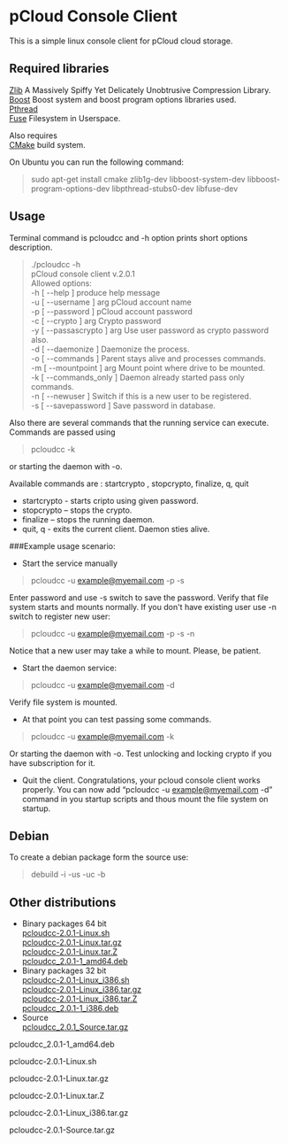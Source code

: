 # pCloud Console Client

This is a simple linux console client for pCloud cloud storage. 

## Required libraries 
[Zlib](http://zlib.net/)  A Massively Spiffy Yet Delicately Unobtrusive Compression Library.  
[Boost](http://www.boost.org/) Boost system and boost program options libraries used.  
[Pthread](http://www.gnu.org/)   
[Fuse](https://github.com/libfuse/libfuse) Filesystem in Userspace.  
  
Also requires   
[CMake](https://cmake.org/) build system.  

On Ubuntu you can run the following command:  
> sudo apt-get install cmake zlib1g-dev libboost-system-dev libboost-program-options-dev libpthread-stubs0-dev libfuse-dev  

## Usage
Terminal command is pcloudcc and -h option prints short options description.
> ./pcloudcc -h  
>  pCloud console client v.2.0.1  
>Allowed options:  
>  -h [ --help ]             produce help message  
>  -u [ --username ] arg     pCloud account name  
>  -p [ --password ]         pCloud account password  
>  -c [ --crypto ] arg       Crypto password  
>  -y [ --passascrypto ] arg Use user password as crypto password also.  
>  -d [ --daemonize ]        Daemonize the process.  
>  -o [ --commands  ]        Parent stays alive and processes commands.   
>  -m [ --mountpoint ] arg   Mount point where drive to be mounted.  
>  -k [ --commands_only ]    Daemon already started pass only commands.  
>  -n [ --newuser ]          Switch if this is a new user to be registered.  
>  -s [ --savepassword ]     Save password in database.  


Also there are several commands that the running service can execute. Commands are passed using 
> pcloudcc -k 

or  starting the daemon with -o. 

Available commands are : startcrypto <crypto pass>, stopcrypto, finalize, q, quit  
- startcrypto <crypto pass> - starts cripto using given password.
-  stopcrypto – stops the crypto.
-   finalize – stops the running daemon.
- quit, q  - exits the current client. Daemon sties  alive.


###Example usage scenario:  
- Start the service manually

> pcloudcc -u example@myemail.com -p -s   

Enter password and  use -s switch to save the password. Verify that file system starts and mounts normally. If you don't have existing user use -n switch to register new user:  

> pcloudcc -u example@myemail.com -p -s -n

Notice that a new user may take a while to mount. Please, be patient.   

- Start the daemon service:

> pcloudcc -u example@myemail.com -d  

Verify file system is mounted.  

- At that point you can test passing some commands.

> pcloudcc -u example@myemail.com -k  

Or starting the daemon with -o. Test unlocking and locking crypto if you have subscription for it.   

- Quit the client. Congratulations, your pcloud console client works properly.  You can now add “pcloudcc -u example@myemail.com -d” command in you startup scripts  and thous mount the file system on startup.  


## Debian
To create a debian package form the source use:  
> debuild -i -us -uc -b  

## Other distributions
- Binary packages 64 bit   
  [pcloudcc-2.0.1-Linux.sh](https://my.pcloud.com/publink/show?code=XZSJfQZ8WLwavzS3mBd3hL2XRF4EH0KNKTX)   
  [pcloudcc-2.0.1-Linux.tar.gz](https://my.pcloud.com/publink/show?code=XZhJfQZFEVhUfCloBbnxcHq3MBishd2reIy)  
  [pcloudcc-2.0.1-Linux.tar.Z](https://my.pcloud.com/publink/show?code=XZmJfQZHwRI0Fje0vX3LVndD9EPSXhkwoNk)  
  [pcloudcc_2.0.1-1_amd64.deb](https://my.pcloud.com/publink/show?code=XZyJfQZtehgkk6mzTuG9zYK5D6skfbo2eS7)  
- Binary packages 32 bit   
  [pcloudcc-2.0.1-Linux_i386.sh](https://my.pcloud.com/publink/show?code=XZzJfQZj1uph6VKtgVWWNFUfuUAN8NeIpE7)   
  [pcloudcc-2.0.1-Linux_i386.tar.gz](https://my.pcloud.com/publink/show?code=XZpJfQZa1T9rIiIvRyppo78dDcmkSfbSJry)  
  [pcloudcc-2.0.1-Linux_i386.tar.Z](https://my.pcloud.com/publink/show?code=XZJJfQZEoEjfYVTiDhBxahTgOB6BYSGmKlX)  
  [pcloudcc_2.0.1-1_i386.deb](https://my.pcloud.com/publink/show?code=XZv5fQZLq6o3mXJjvLkLEjWvFUkLQijEsJy)  
- Source  
  [pcloudcc_2.0.1_Source.tar.gz](https://my.pcloud.com/publink/show?code=XZkJfQZRtCdmBOOkR4fKrbvxqKxujzmM6w7)  


pcloudcc_2.0.1-1_amd64.deb





pcloudcc-2.0.1-Linux.sh


pcloudcc-2.0.1-Linux.tar.gz


pcloudcc-2.0.1-Linux.tar.Z





pcloudcc-2.0.1-Linux_i386.tar.gz





pcloudcc-2.0.1-Source.tar.gz


